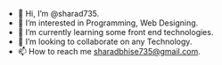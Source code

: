 - 👋 Hi, I’m @sharad735.
- 👀 I’m interested in Programming, Web Designing.
- 🌱 I’m currently learning some front end technologies.
- 💞️ I’m looking to collaborate on any Technology.
- 📫 How to reach me sharadbhise735@gmail.com.

<!---
sharad735/sharad735 is a ✨ special ✨ repository because its `README.md` (this file) appears on your GitHub profile.
You can click the Preview link to take a look at your changes.
--->
